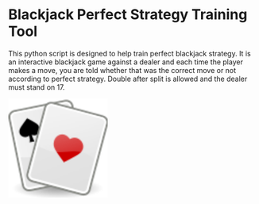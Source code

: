 # Blackjack Perfect Strategy Training Tool

This python script is designed to help train perfect blackjack strategy. It is an interactive blackjack game against a dealer and each time the player makes a move, you are told whether that was the correct move or not according to perfect strategy. Double after split is allowed and the dealer must stand on 17.

<img align="center" alt="Coding" width="200" src="./res/cards.svg">
